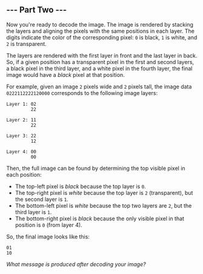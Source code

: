 ## --- Part Two ---

Now you're ready to decode the image. The image is rendered by stacking the layers and aligning the pixels with the same positions in each layer. The digits indicate the color of the corresponding pixel: `0` is black, `1` is white, and `2` is transparent.

The layers are rendered with the first layer in front and the last layer in back. So, if a given position has a transparent pixel in the first and second layers, a black pixel in the third layer, and a white pixel in the fourth layer, the final image would have a _black_ pixel at that position.

For example, given an image `2` pixels wide and `2` pixels tall, the image data `0222112222120000` corresponds to the following image layers:

    Layer 1: 02
             22

    Layer 2: 11
             22

    Layer 3: 22
             12

    Layer 4: 00
             00

Then, the full image can be found by determining the top visible pixel in each position:

*   The top-left pixel is _black_ because the top layer is `0`.
*   The top-right pixel is _white_ because the top layer is `2` (transparent), but the second layer is `1`.
*   The bottom-left pixel is _white_ because the top two layers are `2`, but the third layer is `1`.
*   The bottom-right pixel is _black_ because the only visible pixel in that position is `0` (from layer 4).

So, the final image looks like this:

    01
    10

_What message is produced after decoding your image?_
